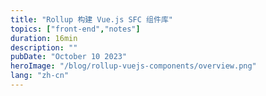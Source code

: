 ```yaml
---
title: "Rollup 构建 Vue.js SFC 组件库"
topics: ["front-end","notes"]
duration: 16min
description: ""
pubDate: "October 10 2023"
heroImage: "/blog/rollup-vuejs-components/overview.png"
lang: "zh-cn"
---
```

